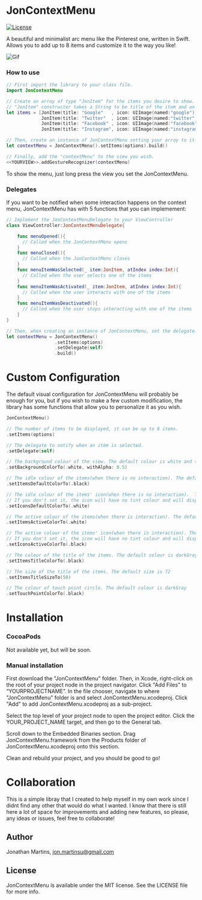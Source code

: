 
JonContextMenu
===========
[![License](https://img.shields.io/badge/License-MIT-green.svg)](https://github.com/jonSurrey/JonContextMenu/blob/master/LICENSE)

A beautiful and minimalist arc menu like the Pinterest one, written in Swift. Allows you to add up to 8 items and customize it to the way you like!

![Gif](https://thumbs.gfycat.com/PeriodicGregariousAfricangoldencat-size_restricted.gif)

### How to use

```swift
// First import the library to your class file.
import JonContextMenu

// Create an array of type "JonItem" for the items you desire to show.
// "JonItem" constructor takes a String to be title of the item and an UIImage to be the icon of the item.
let items = [JonItem(title: "Google"   , icon: UIImage(named:"google")),
             JonItem(title: "Twitter"  , icon: UIImage(named:"twitter")),
             JonItem(title: "Facebook" , icon: UIImage(named:"facebook")),
             JonItem(title: "Instagram", icon: UIImage(named:"instagram"))]

// Then, create an instance of JonContextMenu setting your array to it.
let contextMenu = JonContextMenu().setItems(options).build()

// Finally, add the "contextMenu" to the view you wish.
<<YOURVIEW>>.addGestureRecognizer(contextMenu)
```
To show the menu, just long press the view you set the JonContextMenu.

### Delegates

If you want to be notified when some interaction happens on the context menu, JonContextMenu has with 5 functions that you can implemement:


```swift
// Implement the JonContextMenuDelegate to your ViewController 
class ViewController:JonContextMenuDelegate{

    func menuOpened(){
      // Called when the JonContextMenu opens
    }
    func menuClosed(){
      // Called when the JonContextMenu closes
    }
    func menuItemWasSelected(_ item:JonItem, atIndex index:Int){
      // Called when the user selects one of the items
    }
    func menuItemWasActivated(_ item:JonItem, atIndex index:Int){
      // Called when the user interacts with one of the items
    }
    func menuItemWasDeactivated(){
      // Called when the user stops interacting with one of the items
    }
}

// Then, when creating an instance of JonContextMenu, set the delegate.
let contextMenu = JonContextMenu()
                  .setItems(options)
                  .setDelegate(self)
                  .build()
```

Custom Configuration
===========

The default visual configuration for JonContextMenu will probably be enough for you, but if you wish to make a few custom modification, the library has some functions that allow you to personalize it as you wish.

```swift
JonContextMenu()

// The number of items to be displayed, it can be up to 8 items.
.setItems(options)

// The delegate to notify when an item is selected.
.setDelegate(self)

// The background colour of the view. The default colour is white and the default alpha is 0.9
.setBackgroundColorTo(.white, withAlpha: 0.5)

// The idle colour of the items(when there is no interaction). The default colour is white
.setItemsDefaultColorTo(.black)

// The idle colour of the items' icon(when there is no interaction).  There is no deafault colour. 
// If you don't set it, the icon will have no tint colour and will display the original image's colour
.setIconsDefaultColorTo(.white)

// The active colour of the items(when there is interaction). The default colour is darkRed
.setItemsActiveColorTo(.white)

// The active colour of the items' icon(when there is interaction). There is no deafault colour. 
// If you don't set it, the icon will have no tint colour and will display the original image's colour
.setIconsActiveColorTo(.black)

// The colour of the title of the items. The default colour is darkGray
.setItemsTitleColorTo(.black)

// The size of the title of the items. The default size is 72
.setItemsTitleSizeTo(50)

// The colour of touch point circle. The default colour is darkGray
.setTouchPointColorTo(.black)
```
Installation
===========

### CocoaPods

Not available yet, but will be soon.

### Manual installation

First download the "JonContextMenu" folder. Then, in Xcode, right-click on the root of your project node in the project navigator. Click "Add Files" to “YOURPROJECTNAME”. In the file chooser, navigate to where "JonContextMenu" folder is and select JonContextMenu.xcodeproj. Click "Add" to add JonContextMenu.xcodeproj as a sub-project.

Select the top level of your project node to open the project editor. Click the YOUR_PROJECT_NAME target, and then go to the General tab.

Scroll down to the Embedded Binaries section. Drag JonContextMenu.framework from the Products folder of JonContextMenu.xcodeproj onto this section.

Clean and rebuild your project, and you should be good to go!

Collaboration
===========

This is a simple libray that I created to help myself in my own work since I didnt find any other that would do what I wanted. I know that there is still here a lot of space for improvements and adding new features, so please, any ideas or issues, feel free to collaborate!

## Author

Jonathan Martins, jon.martinsu@gmail.com

## License

JonContextMenu is available under the MIT license. See the LICENSE file for more info.

